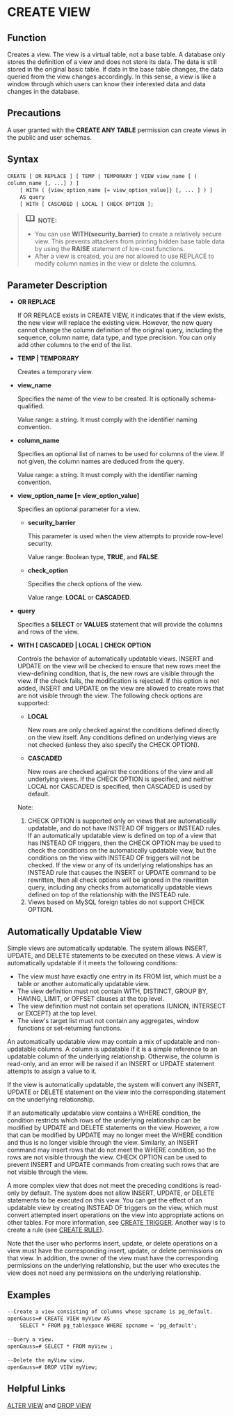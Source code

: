 # CREATE VIEW<a name="EN-US_TOPIC_0289900307"></a>

## Function<a name="en-us_topic_0283137480_en-us_topic_0237122126_en-us_topic_0059779377_sc0d0ea7296f7418d8e0b1a8878cf72ba"></a>

Creates a view. The view is a virtual table, not a base table. A database only stores the definition of a view and does not store its data. The data is still stored in the original basic table. If data in the base table changes, the data queried from the view changes accordingly. In this sense, a view is like a window through which users can know their interested data and data changes in the database.

## Precautions<a name="en-us_topic_0283137480_en-us_topic_0237122126_en-us_topic_0059779377_sae4035e7748641d3bca61cd89db0e80e"></a>

A user granted with the **CREATE ANY TABLE** permission can create views in the public and user schemas.

## Syntax<a name="en-us_topic_0283137480_en-us_topic_0237122126_en-us_topic_0059779377_s3e7f4ca520974d6984e85b855c05a489"></a>

```
CREATE [ OR REPLACE ] [ TEMP | TEMPORARY ] VIEW view_name [ ( column_name [, ...] ) ]
    [ WITH ( {view_option_name [= view_option_value]} [, ... ] ) ]
    AS query
    [ WITH [ CASCADED | LOCAL ] CHECK OPTION ];
```

>![](public_sys-resources/icon-note.gif) **NOTE:** 
>
>-   You can use **WITH\(security\_barrier\)** to create a relatively secure view. This prevents attackers from printing hidden base table data by using the **RAISE** statement of low-cost functions.
>-   After a view is created, you are not allowed to use REPLACE to modify column names in the view or delete the columns.

## Parameter Description<a name="en-us_topic_0283137480_en-us_topic_0237122126_en-us_topic_0059779377_s09c14680fd2e44bcb52cb2f114096621"></a>

-   **OR REPLACE**

    If OR REPLACE exists in CREATE VIEW, it indicates that if the view exists, the new view will replace the existing view. However, the new query cannot change the column definition of the original query, including the sequence, column name, data type, and type precision. You can only add other columns to the end of the list.

-   **TEMP | TEMPORARY**

    Creates a temporary view.

-   **view\_name**

    Specifies the name of the view to be created. It is optionally schema-qualified.

    Value range: a string. It must comply with the identifier naming convention.

-   **column\_name**

    Specifies an optional list of names to be used for columns of the view. If not given, the column names are deduced from the query.

    Value range: a string. It must comply with the identifier naming convention.

-   **view\_option\_name \[= view\_option\_value\]**

    Specifies an optional parameter for a view.

    -   **security\_barrier**

        This parameter is used when the view attempts to provide row-level security.
        
        Value range: Boolean type, **TRUE**, and **FALSE**.
    
    -   **check\_option**

        Specifies the check options of the view.

        Value range: **LOCAL** or **CASCADED**.

-   **query**

    Specifies a **SELECT** or **VALUES** statement that will provide the columns and rows of the view.

-   **WITH [ CASCADED | LOCAL ] CHECK OPTION**

    Controls the behavior of automatically updatable views. INSERT and UPDATE on the view will be checked to ensure that new rows meet the view-defining condition, that is, the new rows are visible through the view. If the check fails, the modification is rejected. If this option is not added, INSERT and UPDATE on the view are allowed to create rows that are not visible through the view. The following check options are supported:

    -   **LOCAL**

        New rows are only checked against the conditions defined directly on the view itself. Any conditions defined on underlying views are not checked (unless they also specify the CHECK OPTION).

    -   **CASCADED**

        New rows are checked against the conditions of the view and all underlying views. If the CHECK OPTION is specified, and neither LOCAL nor CASCADED is specified, then CASCADED is used by default.
    
    Note:
    1. CHECK OPTION is supported only on views that are automatically updatable, and do not have INSTEAD OF triggers or INSTEAD rules. If an automatically updatable view is defined on top of a view that has INSTEAD OF triggers, then the CHECK OPTION may be used to check the conditions on the automatically updatable view, but the conditions on the view with INSTEAD OF triggers will not be checked. If the view or any of its underlying relationships has an INSTEAD rule that causes the INSERT or UPDATE command to be rewritten, then all check options will be ignored in the rewritten query, including any checks from automatically updatable views defined on top of the relationship with the INSTEAD rule.
    2. Views based on MySQL foreign tables do not support CHECK OPTION.

## Automatically Updatable View<a name="en-us_topic_0283137480_en-us_topic_0237122126_en-us_topic_0059779377_s09c14680fd2e44bcb52cb2f114096621"></a>

Simple views are automatically updatable. The system allows INSERT, UPDATE, and DELETE statements to be executed on these views. A view is automatically updatable if it meets the following conditions:

* The view must have exactly one entry in its FROM list, which must be a table or another automatically updatable view.
* The view definition must not contain WITH, DISTINCT, GROUP BY, HAVING, LIMIT, or OFFSET clauses at the top level.
* The view definition must not contain set operations (UNION, INTERSECT or EXCEPT) at the top level.
* The view's target list must not contain any aggregates, window functions or set-returning functions.

An automatically updatable view may contain a mix of updatable and non-updatable columns. A column is updatable if it is a simple reference to an updatable column of the underlying relationship. Otherwise, the column is read-only, and an error will be raised if an INSERT or UPDATE statement attempts to assign a value to it.

If the view is automatically updatable, the system will convert any INSERT, UPDATE or DELETE statement on the view into the corresponding statement on the underlying relationship.

If an automatically updatable view contains a WHERE condition, the condition restricts which rows of the underlying relationship can be modified by UPDATE and DELETE statements on the view. However, a row that can be modified by UPDATE may no longer meet the WHERE condition and thus is no longer visible through the view. Similarly, an INSERT command may insert rows that do not meet the WHERE condition, so the rows are not visible through the view. CHECK OPTION can be used to prevent INSERT and UPDATE commands from creating such rows that are not visible through the view.

A more complex view that does not meet the preceding conditions is read-only by default. The system does not allow INSERT, UPDATE, or DELETE statements to be executed on this view. You can get the effect of an updatable view by creating INSTEAD OF triggers on the view, which must convert attempted insert operations on the view into appropriate actions on other tables. For more information, see [CREATE TRIGGER](create-trigger.md). Another way is to create a rule (see [CREATE RULE](create-rule.md)).

Note that the user who performs insert, update, or delete operations on a view must have the corresponding insert, update, or delete permissions on that view. In addition, the owner of the view must have the corresponding permissions on the underlying relationship, but the user who executes the view does not need any permissions on the underlying relationship.

## Examples<a name="en-us_topic_0283137480_en-us_topic_0237122126_en-us_topic_0059779377_s66a0b4a6a1df4ba4a116c6c565a0fe9d"></a>

```
--Create a view consisting of columns whose spcname is pg_default.
openGauss=# CREATE VIEW myView AS
    SELECT * FROM pg_tablespace WHERE spcname = 'pg_default';

--Query a view.
openGauss=# SELECT * FROM myView ;

--Delete the myView view.
openGauss=# DROP VIEW myView;
```

## Helpful Links<a name="en-us_topic_0283137480_en-us_topic_0237122126_en-us_topic_0059779377_sfc32bec2a548470ebab19d6ca7d6abe2"></a>

[ALTER VIEW](alter-view.md) and [DROP VIEW](drop-view.md)
